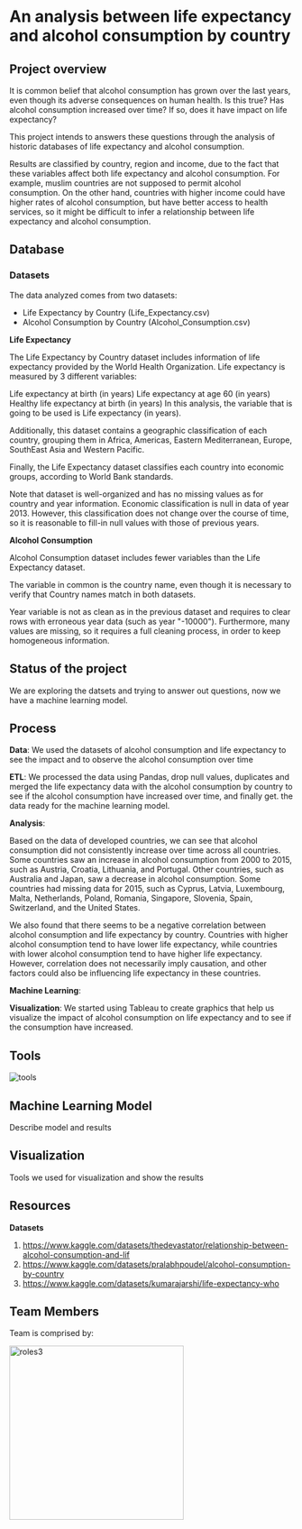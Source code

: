 # An analysis between life expectancy and alcohol consumption by country

## Project overview

It is common belief that alcohol consumption has grown over the last years, even though its adverse consequences on human health. Is this true? Has alcohol consumption increased over time? If so, does it have impact on life expectancy?

This project intends to answers these questions through the analysis of historic databases of life expectancy and alcohol consumption.

Results are classified by country, region and income, due to the fact that these variables affect both life expectancy and alcohol consumption. For example, muslim countries are not supposed to permit alcohol consumption. On the other hand, countries with higher income could have higher rates of alcohol consumption, but have better access to health services, so it might be difficult to infer a relationship between life expectancy and alcohol consumption.

## Database

### Datasets

The data analyzed comes from two datasets:

- Life Expectancy by Country (Life_Expectancy.csv)
- Alcohol Consumption by Country (Alcohol_Consumption.csv)

**Life Expectancy**

The Life Expectancy by Country dataset includes information of life expectancy provided by the World Health Organization. Life expectancy is measured by 3 different variables:

Life expectancy at birth (in years)
Life expectancy at age 60 (in years)
Healthy life expectancy at birth (in years)
In this analysis, the variable that is going to be used is Life expectancy (in years).

Additionally, this dataset contains a geographic classification of each country, grouping them in Africa, Americas, Eastern Mediterranean, Europe, SouthEast Asia and Western Pacific.

Finally, the Life Expectancy dataset classifies each country into economic groups, according to World Bank standards.

Note that dataset is well-organized and has no missing values as for country and year information. Economic classification is null in data of year 2013. However, this classification does not change over the course of time, so it is reasonable to fill-in null values with those of previous years.

**Alcohol Consumption**

Alcohol Consumption dataset includes fewer variables than the Life Expectancy dataset.

The variable in common is the country name, even though it is necessary to verify that Country names match in both datasets.

Year variable is not as clean as in the previous dataset and requires to clear rows with erroneous year data (such as year "-10000"). Furthermore, many values are missing, so it requires a full cleaning process, in order to keep homogeneous information.


## Status of the project

We are exploring the datsets and trying to answer out questions, now we have a machine learning model.

## Process

**Data**: We used the datasets of alcohol consumption and life expectancy to see the impact and to observe the alcohol consumption over time

**ETL**: We processed the data using Pandas, drop null values, duplicates and merged the life expectancy data with the alcohol consumption by country to see if the alcohol consumption have increased over time, and finally get. the data ready for the machine learning model.

**Analysis**: 

Based on the data of developed countries, we can see that alcohol consumption did not consistently increase over time across all countries. Some countries saw an increase in alcohol consumption from 2000 to 2015, such as Austria, Croatia, Lithuania, and Portugal. Other countries, such as Australia and Japan, saw a decrease in alcohol consumption. Some countries had missing data for 2015, such as Cyprus, Latvia, Luxembourg, Malta, Netherlands, Poland, Romania, Singapore, Slovenia, Spain, Switzerland, and the United States.

We also found that there seems to be a negative correlation between alcohol consumption and life expectancy by country. Countries with higher alcohol consumption tend to have lower life expectancy, while countries with lower alcohol consumption tend to have higher life expectancy. However, correlation does not necessarily imply causation, and other factors could also be influencing life expectancy in these countries.

**Machine Learning**: 

**Visualization**: We started using Tableau to create graphics that help us visualize the impact of alcohol consumption on life expectancy and to see if the consumption have increased.


## Tools

![tools](https://user-images.githubusercontent.com/113747210/224205109-0f7d0dc7-151e-471a-9fe7-d7e43dabf043.png)


## Machine Learning Model

Describe model and results

## Visualization

Tools we used for visualization and show the results

## Resources

**Datasets**

1. https://www.kaggle.com/datasets/thedevastator/relationship-between-alcohol-consumption-and-lif
2. https://www.kaggle.com/datasets/pralabhpoudel/alcohol-consumption-by-country
3. https://www.kaggle.com/datasets/kumarajarshi/life-expectancy-who

## Team Members

Team is comprised by:

<img width="309" alt="roles3" src="https://user-images.githubusercontent.com/113747210/222622965-8f39a91e-a48a-4fe7-b4e0-2ccfd3519b5f.png">


